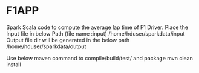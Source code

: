 # F1APP
Spark Scala code to compute the average lap time of F1 Driver.
Place the Input file in below Path (file name :input)
/home/hduser/sparkdata/input
Output file dir will be generated in the below path
/home/hduser/sparkdata/output

Use below maven command to compile/build/test/ and package
mvn clean install
